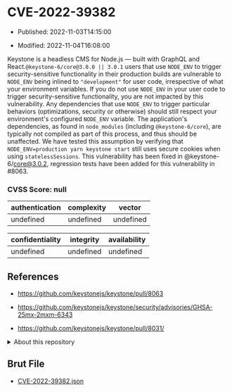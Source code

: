 # CVE-2022-39382

- Published: 2022-11-03T14:15:00

- Modified: 2022-11-04T16:08:00

Keystone is a headless CMS for Node.js — built with GraphQL and React.`@keystone-6/core@3.0.0 || 3.0.1` users that use `NODE_ENV` to trigger security-sensitive functionality in their production builds are vulnerable to `NODE_ENV` being inlined to `"development"` for user code, irrespective of what your environment variables. If you do not use `NODE_ENV` in your user code to trigger security-sensitive functionality, you are not impacted by this vulnerability. Any dependencies that use `NODE_ENV` to trigger particular behaviors (optimizations, security or otherwise) should still respect your environment's configured `NODE_ENV` variable. The application's dependencies, as found in `node_modules` (including `@keystone-6/core`), are typically not compiled as part of this process, and thus should be unaffected. We have tested this assumption by verifying that `NODE_ENV=production yarn keystone start` still uses secure cookies when using `statelessSessions`. This vulnerability has been fixed in @keystone-6/core@3.0.2, regression tests have been added for this vulnerability in #8063.

### CVSS Score: **null**

| authentication | complexity | vector |
| --- | --- | --- |
| undefined | undefined | undefined |

| confidentiality | integrity | availability |
| --- | --- | --- |
| undefined | undefined | undefined |

## References

* https://github.com/keystonejs/keystone/pull/8063

* https://github.com/keystonejs/keystone/security/advisories/GHSA-25mx-2mxm-6343

* https://github.com/keystonejs/keystone/pull/8031/

<details>
<summary>About this repository</summary> 

  This repository is part of the project [Live Hack CVE](https://github.com/Live-Hack-CVE). Main website can be found [www.live-hack.org](https://www.live-hack.org) 
  
  Made by [Sn0wAlice](https://github.com/Sn0wAlice) for the people that care about security and need to have a feed of the latest CVEs. Hope you enjoy it, don't forget to star the repo and follow me on [Twitter](https://twitter.com/Sn0wAlice) and [Github](https://github.com/Sn0wAlice). And that is my [personnal website](https://www.alice-snow.me/)

  - [Home Page](https://github.com/Live-Hack-CVE)
  - [Framework](https://github.com/Live-Hack-CVE/cve-framework)
  - [CVE database](https://github.com/Live-Hack-CVE/full_database)
  - [Changelog](https://github.com/Live-Hack-CVE/Changelog)
</details>

## Brut File

* [CVE-2022-39382.json](https://raw.githubusercontent.com/Live-Hack-CVE/full_database/main/cves/2022/CVE-2022-39382.json)

